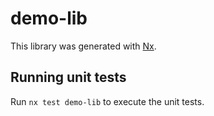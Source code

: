 # demo-lib

This library was generated with [Nx](https://nx.dev).

## Running unit tests

Run `nx test demo-lib` to execute the unit tests.
